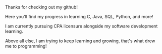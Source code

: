 Thanks for checking out my github!

Here you'll find my progress in learning C, Java, SQL, Python, and more!

I am currently pursuing CPA licensure alongside my software development learning.

Above all else, I am trying to keep learning and growing, that's what drew me to programming!

